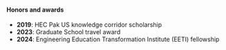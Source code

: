 #### Honors and awards
* **2019**: HEC Pak US knowledge corridor scholarship 
* **2023**: Graduate School travel award
* **2024**: Engineering Education Transformation Institute (EETI) fellowship





